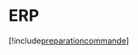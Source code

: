 # ERP

[!include[preparationcommande](erp.preparationcommande.autogen.md)]


































































































